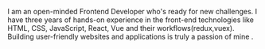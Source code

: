 I am an open-minded Frontend Developer who's ready for new challenges. 
I have three years of hands-on experience in the front-end technologies like HTML, CSS, JavaScript, React, Vue and their workflows(redux,vuex).
Building user-friendly websites and applications is truly a passion of mine .
